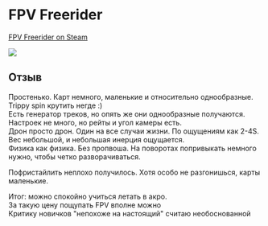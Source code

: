 # FPV Freerider

[FPV Freerider on Steam](https://store.steampowered.com/app/854250/FPV_Freerider/)

![](https://profpv.ru/wp-content/uploads/2018/11/FPV_Freerider_Classic_Main_Interface.jpg)

## Отзыв
Простенько. Карт немного, маленькие и относительно однообразные. Trippy spin крутить негде :)  
Есть генератор треков, но опять же они однообразные получаются.  
Настроек не много, но рейты и угол камеры есть.  
Дрон просто дрон. Один на все случаи жизни. По ощущениям как 2-4S. Вес небольшой, и небольшая инерция ощущается.   
Физика как физика. Без пропвоша. На поворотах попривыкать немного нужно, чтобы четко разворачиваться.  

Пофристайлить неплохо получилось. Хотя особо не разгонишься, карты маленькие.  

Итог: можно спокойно учиться летать в акро.  
За такую цену пощупать FPV вполне можно  
Критику новичков "непохоже на настоящий" считаю необоснованной  